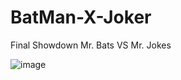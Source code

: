 # BatMan-X-Joker
Final Showdown Mr. Bats VS Mr. Jokes

![image](https://github.com/user-attachments/assets/c9af8324-dee9-4b4e-b3fc-e5159b257f97)
